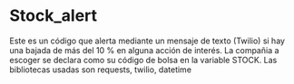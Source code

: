 # Stock_alert
Este es un código que alerta mediante un mensaje de texto (Twilio) si hay una bajada de más del 10 % en alguna acción de interés. La compañia a escoger se declara como su código de bolsa en la variable STOCK. Las bibliotecas usadas son requests, twilio, datetime 
